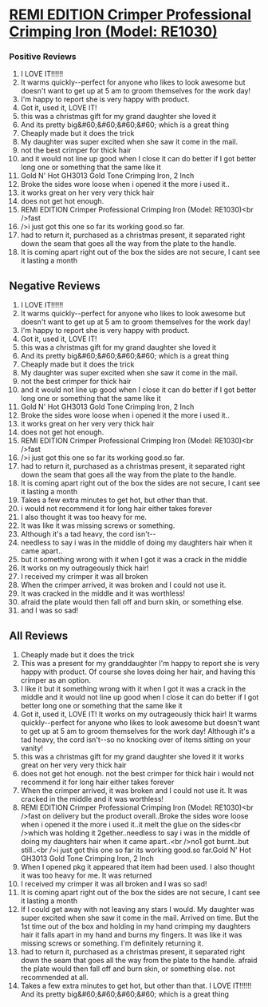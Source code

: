 # [REMI EDITION Crimper Professional Crimping Iron (Model: RE1030)](https://products.checkmycream.com/products/REMI-EDITION-Crimper-Professional-Crimping-Iron-(Model:-RE1030).html)

### Positive Reviews

<ol>
      <li>I LOVE IT!!!!!!</li>
      <li>It warms quickly--perfect for anyone who likes to look awesome but doesn&#x27;t want to get up at 5 am to groom themselves for the work day!</li>
      <li>I&#x27;m happy to report she is very happy with product.  </li>
      <li>Got it, used it, LOVE IT!</li>
      <li>this was a christmas gift for my grand daughter she loved it</li>
      <li>And its pretty big&amp;#60;&amp;#60;&amp;#60;&amp;#60; which is a great thing</li>
      <li>Cheaply made but it does the trick</li>
      <li>My daughter was super excited when she saw it come in the mail.</li>
      <li>not the best crimper for thick hair</li>
      <li>and it would not line up good when I close it can do better if I got better long one or something that the same like it</li>
      <li>Gold N&#x27; Hot GH3013 Gold Tone Crimping Iron, 2 Inch</li>
      <li>Broke the sides wore loose when i opened it the more i used it..</li>
      <li>it works great on her very very thick hair</li>
      <li>does not get hot enough.</li>
      <li>REMI EDITION Crimper Professional Crimping Iron (Model: RE1030)&lt;br /&gt;fast</li>
      <li>/&gt;i just got this one so far its working good.so far.</li>
      <li>had to return it, purchased as a christmas present, it separated right down the seam that goes all the way from the plate to the handle.</li>
      <li>It is coming apart right out of the box the sides are not secure, I cant see it lasting a month</li>
</ol>


<h2>Negative Reviews</h2>
<ol>
<li> I LOVE IT!!!!!!</li>
<li> It warms quickly--perfect for anyone who likes to look awesome but doesn&#x27;t want to get up at 5 am to groom themselves for the work day!</li>
<li> I&#x27;m happy to report she is very happy with product.  </li>
<li> Got it, used it, LOVE IT!</li>
<li> this was a christmas gift for my grand daughter she loved it</li>
<li> And its pretty big&amp;#60;&amp;#60;&amp;#60;&amp;#60; which is a great thing</li>
<li> Cheaply made but it does the trick</li>
<li> My daughter was super excited when she saw it come in the mail.</li>
<li> not the best crimper for thick hair</li>
<li> and it would not line up good when I close it can do better if I got better long one or something that the same like it</li>
<li> Gold N&#x27; Hot GH3013 Gold Tone Crimping Iron, 2 Inch</li>
<li> Broke the sides wore loose when i opened it the more i used it..</li>
<li> it works great on her very very thick hair</li>
<li> does not get hot enough.</li>
<li> REMI EDITION Crimper Professional Crimping Iron (Model: RE1030)&lt;br /&gt;fast</li>
<li> /&gt;i just got this one so far its working good.so far.</li>
<li> had to return it, purchased as a christmas present, it separated right down the seam that goes all the way from the plate to the handle.</li>
<li> It is coming apart right out of the box the sides are not secure, I cant see it lasting a month</li>
<li> Takes a few extra minutes to get hot, but other than that.</li>
<li> i would not recommend it for long hair either takes forever</li>
<li> I also thought it was too heavy for me.</li>
<li> It was like it was missing screws or something.</li>
<li> Although it&#x27;s a tad heavy, the cord isn&#x27;t--</li>
<li> needless to say i was in the middle of doing my daughters hair when it came apart..</li>
<li> but it something wrong with it  when I got it was a crack in the middle</li>
<li> It works on my outrageously thick hair!</li>
<li> I received my crimper it was all broken</li>
<li> When the crimper arrived, it was broken and I could not use it.</li>
<li> It was cracked in the middle and it was worthless!</li>
<li> afraid the plate would then fall off and burn skin, or something else.</li>
<li> and I was  so sad!</li>
</ol>

<h2>All Reviews</h2>

<ol>
    <li> Cheaply made but it does the trick</li>
    <li> This was a present for my granddaughter I&#x27;m happy to report she is very happy with product.  Of course she loves doing her hair, and having this crimper as an option.</li>
    <li> I like it but it something wrong with it  when I got it was a crack in the middle and it would not line up good when I close it can do better if I got better long one or something that the same like it</li>
    <li> Got it, used it, LOVE IT! It works on my outrageously thick hair! It warms quickly--perfect for anyone who likes to look awesome but doesn&#x27;t want to get up at 5 am to groom themselves for the work day! Although it&#x27;s a tad heavy, the cord isn&#x27;t--so no knocking over of items sitting on your vanity!</li>
    <li> this was a christmas gift for my grand daughter she loved it it works great on her very very thick hair</li>
    <li> does not get hot enough. not the best crimper for thick hair i would not recommend it for long hair either takes forever</li>
    <li> When the crimper arrived, it was broken and I could not use it. It was cracked in the middle and it was worthless!</li>
    <li> REMI EDITION Crimper Professional Crimping Iron (Model: RE1030)&lt;br /&gt;fast on delivery but the product overall..Broke the sides wore loose when i opened it the more i used it..it melt the glue on the sides&lt;br /&gt;which was holding it 2gether..needless to say i was in the middle of doing my daughters hair when it came apart..&lt;br /&gt;no1 got burnt..but still..&lt;br /&gt;i just got this one so far its working good.so far.Gold N&#x27; Hot GH3013 Gold Tone Crimping Iron, 2 Inch</li>
    <li> When I opened pkg it appeared that item had been used. I also thought it was too heavy for me. It was returned</li>
    <li> I received my crimper it was all broken and I was  so sad!</li>
    <li> It is coming apart right out of the box the sides are not secure, I cant see it lasting a month</li>
    <li> If I could get away with not leaving any stars I would. My daughter was super excited when she saw it come in the mail. Arrived on time. But the 1st time out of the box and holding in my hand crimping my daughters hair it falls apart in my hand and burns my fingers. It was like it was missing screws or something. I&#x27;m definitely returning it.</li>
    <li> had to return it, purchased as a christmas present, it separated right down the seam that goes all the way from the plate to the handle. afraid the plate would then fall off and burn skin, or something else. not recommended at all.</li>
    <li> Takes a few extra minutes to get hot, but other than that. I LOVE IT!!!!!! And its pretty big&amp;#60;&amp;#60;&amp;#60;&amp;#60; which is a great thing</li>
</ol>




